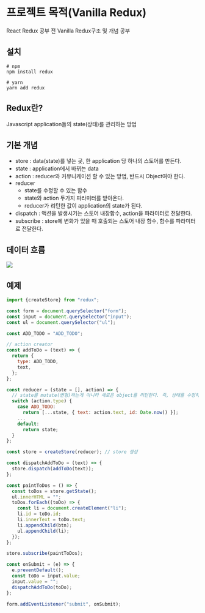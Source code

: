 # 프로젝트 목적(Vanilla Redux)
  React Redux 공부 전 Vanilla Redux구조 및 개념 공부
  
## 설치
```shell
# npm 
npm install redux

# yarn
yarn add redux
```

## Redux란?
  Javascript application들의 state(상태)를 관리하는 방법
  
## 기본 개념
  - store     : data(state)를 넣는 곳, 한 application 당 하나의 스토어를 만든다.
  - state     : application에서 바뀌는 data
  - action    : reducer와 커뮤니케이션 할 수 있는 방법, 반드시 Object여야 한다.
  - reducer   
    - state를 수정할 수 있는 함수
    - state와 action 두가지 파라미터를 받아온다.
    - reducer가 리턴한 값이 application의 state가 된다.
  - dispatch  : 액션을 발생시기는 스토어 내장함수, action을 파라미터로 전달한다.
  - subscribe : store에 변화가 있을 때 호출되는 스토어 내장 함수, 함수를 파라미터로 전달한다.

## 데이터 흐름
![](https://ko.redux.js.org/assets/images/ReduxDataFlowDiagram-49fa8c3968371d9ef6f2a1486bd40a26.gif)

## 예제
```javascript
import {createStore} from "redux";

const form = document.querySelector("form");
const input = document.querySelector("input");
const ul = document.querySelector("ul");

const ADD_TODO = "ADD_TODO";

// action creator
const addToDo = (text) => {
  return {
    type: ADD_TODO,
    text,
  };
};

const reducer = (state = [], action) => {
  // state를 mutate(변형)하는게 아니라 새로은 object를 리턴한다. 즉, 상태를 수정하는게 하니라 새로운 상태를 리턴한다
  switch (action.type) {
    case ADD_TODO:
      return [...state, { text: action.text, id: Date.now() }];
    ...
    default:
      return state;
  }
};

const store = createStore(reducer); // store 생성

const dispatchAddToDo = (text) => {
  store.dispatch(addToDo(text));
};

const paintToDos = () => {
  const toDos = store.getState();
  ul.innerHTML = "";
  toDos.forEach((toDo) => {
    const li = document.createElement("li");   
    li.id = toDo.id;
    li.innerText = toDo.text;
    li.appendChild(btn);
    ul.appendChild(li);
  });
};

store.subscribe(paintToDos);

const onSubmit = (e) => {
  e.preventDefault();
  const toDo = input.value;
  input.value = "";
  dispatchAddToDo(toDo);
};

form.addEventListener("submit", onSubmit);
```

